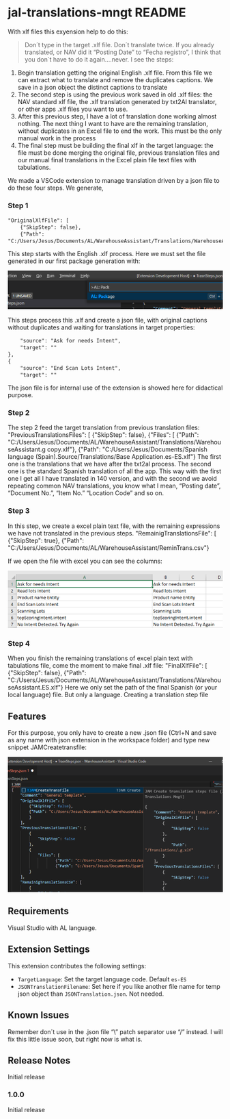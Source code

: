 # jal-translations-mngt README

With xlf files this exyension help to do this:
> Don´t type in the target .xlf file.
> Don´t translate twice. If you already translated, or NAV did it “Posting Date” to “Fecha registro”, I think that you don´t have to do it again….never.
I see the steps:
1.	Begin translation getting the original English .xlf file. From this file we can extract what to translate and remove the duplicates captions. We save in a json object the distinct captions to translate
2.	The second step is using the previous work saved in old .xlf files: the NAV standard xlf file, the .xlf translation generated by txt2Al translator, or other apps .xlf files you want to use.
3.	After this previous step, I have a lot of translation done working almost nothing. The next thing I want to have are the remaining translation, without duplicates in an Excel file to end the work. This must be the only manual work in the process 
4.	The final step must be building the final xlf in the target language: the file must be done merging the original file, previous translation files and our manual final translations in the Excel plain file text files with tabulations.

We made a VSCode extension to manage translation driven by a json file to do these four steps. We generate, 
### Step 1
    "OriginalXlfFile": [
        {"SkipStep": false},
        {"Path": "C:/Users/Jesus/Documents/AL/WarehouseAssistant/Translations/WarehouseAssistant.g.xlf"
This step starts with the English .xlf process. Here we must set the file generated in our first package generation with:

![alt text](https://github.com/JalmarazMartn/JALTranslationsMngt/blob/master/images/Al%20pack.png?raw=true)

This steps process this .xlf and create a json file, with original captions without duplicates and waiting for translations in target properties:

        "source": "Ask for needs Intent",
        "target": ""
    },
    {
        "source": "End Scan Lots Intent",
        "target": ""

The json file is for internal use of the extension is showed here for didactical purpose.

### Step 2

The step 2 feed the target translation from previous translation files:
    "PreviousTranslationsFiles": [
        {"SkipStep": false},
        {"Files": [
                {"Path": "C:/Users/Jesus/Documents/AL/WarehouseAssistant/Translations/WarehouseAssistant.g copy.xlf"},
            	   {"Path": "C:/Users/Jesus/Documents/Spanish language (Spain).Source/Translations/Base Application.es-ES.xlf"}
The first one is the translations that we have after the txt2al process. The second one is the standard Spanish translation of all the app. This way with the first one I get all I have translated in 140 version, and with the second we avoid repeating common NAV translations, you know what I mean, “Posting date”, “Document No.”, “Item No.” “Location Code” and so on.

### Step 3

In this step, we create a excel plain text file, with the remaining expressions we have not translated in the previous steps.
    "RemainigTranslationsFile": [
        {"SkipStep": true},
        {"Path": "C:/Users/Jesus/Documents/AL/WarehouseAssistant/ReminTrans.csv"}

If we open the file with excel you can see the columns:

![alt text](https://github.com/JalmarazMartn/JALTranslationsMngt/blob/master/images/Excel.png?raw=true)

### Step 4

When you finish the remaining translations of excel plain text with tabulations file, come the  moment to make final .xlf file:
    "FinalXlfFile": [
        {"SkipStep": false},
        {"Path": "C:/Users/Jesus/Documents/AL/WarehouseAssistant/Translations/WarehouseAssistant.ES.xlf"}
Here we only set the path of the final Spanish (or your local language) file. But only a language.
Creating a translation step file

## Features

For this purpose, you only have to create a new .json file (Ctrl+N and save as any name with json extension in the workspace folder) and type new snippet JAMCreatetransfile:

![alt text](https://github.com/JalmarazMartn/JALTranslationsMngt/blob/master/images/Snipet.png?raw=true)

## Requirements

Visual Studio with AL language.

## Extension Settings

This extension contributes the following settings:

* `TargetLanguage`: Set the target language code. Default `es-ES`
* `JSONTranslationFilename`: Set here if you like another file name for temp json object than `JSONTranslation.json`. Not needed.

## Known Issues

Remember don´t use in the .json file “\” patch separator use “/” instead. I will fix this little issue soon, but right now is what is.

## Release Notes

Initial release

### 1.0.0

Initial release

